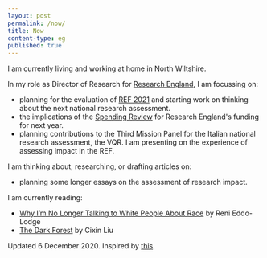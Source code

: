 ```yaml
---
layout: post
permalink: /now/
title: Now
content-type: eg
published: true
---
```


I am currently living and working at home in North Wiltshire.

In my role as Director of Research for [Research England](https://re.ukri.org/), I am focussing on:

* planning for the evaluation of [REF 2021](http://ref.ac.uk) and starting work on thinking about the next national research assessment.
* the implications of the [Spending Review](https://www.gov.uk/government/publications/spending-review-2020-documents/spending-review-2020) for Research England's funding for next year.
* planning contributions to the Third Mission Panel for the Italian national research assessment, the VQR. I am presenting on the experience of assessing impact in the REF.

I am thinking about, researching, or drafting articles on:

* planning some longer essays on the assessment of research impact.

I am currently reading:

* [Why I’m No Longer Talking to White People About Race](https://www.amazon.co.uk/Longer-Talking-White-People-About-ebook/dp/B06WWPX2YF/) by Reni Eddo-Lodge
* [The Dark Forest](https://www.amazon.co.uk/Dark-Forest-Three-Body-Problem-Book-ebook/dp/B00U7G0UYI/ref=tmm_kin_swatch_0?_encoding=UTF8&qid=1604514921&sr=8-3-spons) by Cixin Liu

Updated 6 December 2020. Inspired by [this](https://nownownow.com/about).